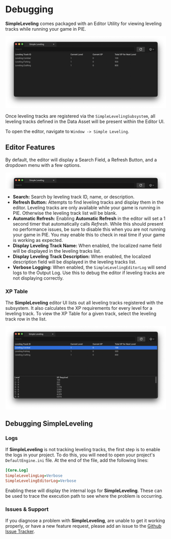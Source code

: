 # Debugging

**SimpleLeveling** comes packaged with an Editor Utility for viewing leveling tracks while running your game in PIE.

![Simple Leveling Editor UI](./Images/EditorUI.png)

Once leveling tracks are registered via the `SimpleLevelingSubsystem`, all leveling tracks defined in the Data Asset will be present within the Editor UI.

To open the editor, navigate to `Window -> Simple Leveling`.

## Editor Features

By default, the editor will display a Search Field, a Refresh Button, and a dropdown menu with a few options.

![Simple Leveling Editor Toolbar](./Images/EditorUIToolbar.png)

* **Search:** Search by leveling track ID, name, or description.
* **Refresh Button:** Attempts to find leveling tracks and display them in the editor. Leveling tracks are only available while your game is running in PIE. Otherwise the leveling track list will be blank.
* **Automatic Refresh:** Enabling **Automatic Refresh** in the editor will set a 1 second timer that automatically calls *Refresh*. While this should present no performance issues, be sure to disable this when you are not running your game in PIE. You may enable this to check in real time if your game is working as expected.
* **Display Leveling Track Name:** When enabled, the localized name field will be displayed in the leveling tracks list.
* **Display Leveling Track Description:** When enabled, the localized description field will be displayed in the leveling tracks list.
* **Verbose Logging:** When enabled, the `SimpleLevelingEditorLog` will send logs to the Output Log. Use this to debug the editor if leveling tracks are not displaying correctly.

### XP Table

The **SimpleLeveling** editor UI lists out all leveling tracks registered with the subsystem. It also calculates the XP requirements for every level for a leveling track. To view the XP Table for a given track, select the leveling track row in the list.

![SimpleLeveling Editor UI with XP Table displayed](./Images/EditorUIWithXPTable.png)

## Debugging SimpleLeveling

### Logs

If **SimpleLeveling** is not tracking leveling tracks, the first step is to enable the logs in your project. To do this, you will need to open your project's `DefaultEngine.ini` file. At the end of the file, add the following lines:

```ini
[Core.Log]
SimpleLevelingLog=Verbose
SimpleLevelingEditorLog=Verbose
```

Enabling these will display the internal logs for **SimpleLeveling**. These can be used to trace the execution path to see where the problem is occurring.

### Issues & Support

If you diagnose a problem with **SimpleLeveling**, are unable to get it working properly, or have a new feature request, please add an issue to the [Github Issue Tracker](https://github.com/Ericdowney/SimpleLevelingExample/issues).